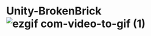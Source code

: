 # Unity-BrokenBrick![ezgif com-video-to-gif (1)](https://user-images.githubusercontent.com/97722297/235442167-122e1738-c5ea-4247-91ea-8a60e4bee653.gif)
